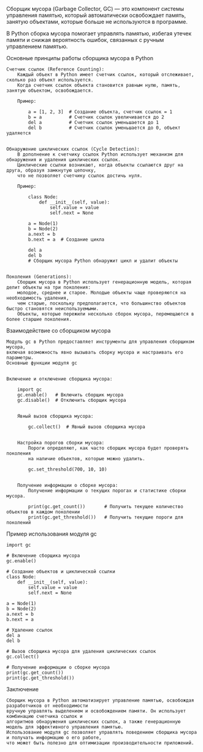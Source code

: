 
Сборщик мусора (Garbage Collector, GC) — это компонент системы управления памятью, который автоматически
освобождает память, занятую объектами, которые больше не используются в программе.

В Python сборка мусора помогает управлять памятью, избегая утечек памяти и снижая вероятность ошибок,
связанных с ручным управлением памятью.


Основные принципы работы сборщика мусора в Python

    Счетчик ссылок (Reference Counting):
        Каждый объект в Python имеет счетчик ссылок, который отслеживает, сколько раз объект используется.
        Когда счетчик ссылок объекта становится равным нулю, память, занятую объектом, освобождается.

        Пример:

            a = [1, 2, 3]  # Создание объекта, счетчик ссылок = 1
            b = a          # Счетчик ссылок увеличивается до 2
            del a          # Счетчик ссылок уменьшается до 1
            del b          # Счетчик ссылок уменьшается до 0, объект удаляется


    Обнаружение циклических ссылок (Cycle Detection):
        В дополнение к счетчику ссылок Python использует механизм для обнаружения и удаления циклических ссылок.
        Циклические ссылки возникают, когда объекты ссылаются друг на друга, образуя замкнутую цепочку,
        что не позволяет счетчику ссылок достичь нуля.

        Пример:

            class Node:
                def __init__(self, value):
                    self.value = value
                    self.next = None

            a = Node(1)
            b = Node(2)
            a.next = b
            b.next = a  # Создание цикла

            del a
            del b
            # Сборщик мусора Python обнаружит цикл и удалит объекты


    Поколения (Generations):
        Сборщик мусора в Python использует генерационную модель, которая делит объекты на три поколения:
        молодое, среднее и старое. Молодые объекты чаще проверяются на необходимость удаления,
        чем старые, поскольку предполагается, что большинство объектов быстро становятся неиспользуемыми.
        Объекты, которые пережили несколько сборок мусора, перемещаются в более старшие поколения.



Взаимодействие со сборщиком мусора

    Модуль gc в Python предоставляет инструменты для управления сборщиком мусора,
    включая возможность явно вызывать сборку мусора и настраивать его параметры.
    Основные функции модуля gc


    Включение и отключение сборщика мусора:

        import gc
        gc.enable()   # Включить сборщик мусора
        gc.disable()  # Отключить сборщик мусора


        Явный вызов сборщика мусора:

            gc.collect()  # Явный вызов сборщика мусора


        Настройка порогов сборки мусора:
            Пороги определяют, как часто сборщик мусора будет проверять поколения
            на наличие объектов, которые можно удалить.

            gc.set_threshold(700, 10, 10)


        Получение информации о сборке мусора:
            Получение информации о текущих порогах и статистике сборки мусора.

            print(gc.get_count())       # Получить текущее количество объектов в каждом поколении
            print(gc.get_threshold())   # Получить текущие пороги для поколений


Пример использования модуля gc

    import gc

    # Включение сборщика мусора
    gc.enable()

    # Создание объектов и циклической ссылки
    class Node:
        def __init__(self, value):
            self.value = value
            self.next = None

    a = Node(1)
    b = Node(2)
    a.next = b
    b.next = a

    # Удаление ссылок
    del a
    del b

    # Вызов сборщика мусора для удаления циклических ссылок
    gc.collect()

    # Получение информации о сборке мусора
    print(gc.get_count())
    print(gc.get_threshold())



Заключение

    Сборщик мусора в Python автоматизирует управление памятью, освобождая разработчиков от необходимости
    вручную управлять выделением и освобождением памяти. Он использует комбинацию счетчика ссылок и
    алгоритмов обнаружения циклических ссылок, а также генерационную модель для эффективного управления памятью.
    Использование модуля gc позволяет управлять поведением сборщика мусора и получать информацию о его работе,
    что может быть полезно для оптимизации производительности приложений.


